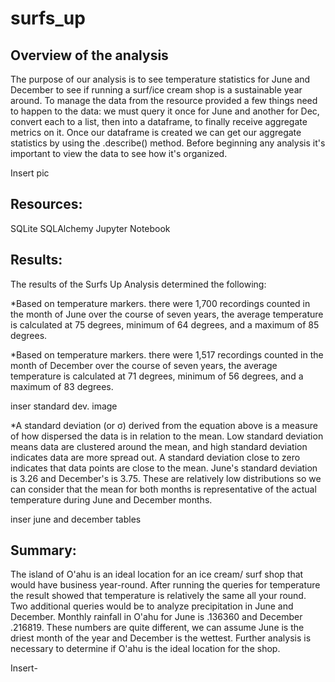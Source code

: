 # surfs_up
## Overview of the analysis

The purpose of our analysis is to see temperature statistics for June and December to see if running a surf/ice cream shop is a sustainable year around. To manage the data from the resource provided a few things need to happen to the data: we must query it once for June and another for Dec, convert each to a list, then into a dataframe, to finally receive aggregate metrics on it. Once our dataframe is created we can get our aggregate statistics by using the .describe() method. Before beginning any analysis it's important to view the data to see how it's organized. 

Insert pic 


## Resources: 
SQLite
SQLAlchemy
Jupyter Notebook

## Results:

The results of the Surfs Up Analysis determined the following:

*Based on temperature markers. there were 1,700 recordings counted in the month of June over the course of seven years, the average temperature is calculated at 75 degrees, minimum of 64 degrees, and a maximum of 85 degrees.

*Based on temperature markers. there were 1,517 recordings counted in the month of December over the course of seven years, the average temperature is calculated at 71 degrees, minimum of 56 degrees, and a maximum of 83 degrees.

inser standard dev. image

*A standard deviation (or σ) derived from the equation above is a measure of how dispersed the data is in relation to the mean. Low standard deviation means data are clustered around the mean, and high standard deviation indicates data are more spread out. A standard deviation close to zero indicates that data points are close to the mean. June's standard deviation is 3.26 and December's is 3.75. These are relatively low distributions so we can consider that the mean for both months is representative of the actual temperature during June and December months. 

inser june and december tables

## Summary:

The island of O'ahu is an ideal location for an ice cream/ surf shop that would have business year-round. After running the queries for temperature the result showed that temperature is relatively the same all your round. Two additional queries would be to analyze precipitation in June and December. Monthly rainfall in O'ahu for June is .136360 and December .216819. These numbers are quite different, we can assume June is the driest month of the year and December is the wettest. Further analysis is necessary to determine if O'ahu is the ideal location for the shop.

Insert-